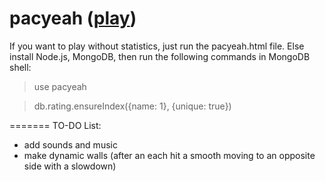 pacyeah ([play](http://92.241.103.23/pacyeah/pacyeah.html))
=======

If you want to play without statistics, just run the pacyeah.html file.
Else install Node.js, MongoDB, then run the following commands in MongoDB shell:

> use pacyeah

> db.rating.ensureIndex({name: 1}, {unique: true})

=======
TO-DO List:
- add sounds and music
- make dynamic walls (after an each hit a smooth moving to an opposite side with a slowdown)